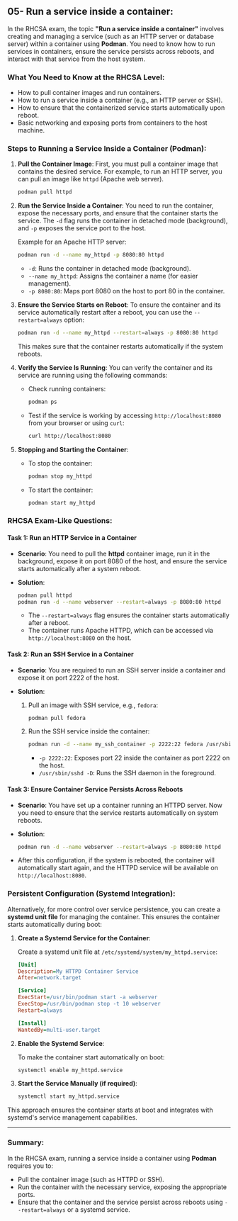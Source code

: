 ## 05- Run a service inside a container:

In the RHCSA exam, the topic **"Run a service inside a container"** involves creating and managing a service (such as an HTTP server or database server) within a container using **Podman**. You need to know how to run services in containers, ensure the service persists across reboots, and interact with that service from the host system.

### **What You Need to Know at the RHCSA Level**:

- How to pull container images and run containers.
- How to run a service inside a container (e.g., an HTTP server or SSH).
- How to ensure that the containerized service starts automatically upon reboot.
- Basic networking and exposing ports from containers to the host machine.

### **Steps to Running a Service Inside a Container (Podman)**:

1. **Pull the Container Image**:
   First, you must pull a container image that contains the desired service. For example, to run an HTTP server, you can pull an image like `httpd` (Apache web server).

   ```bash
   podman pull httpd
   ```

2. **Run the Service Inside a Container**:
   You need to run the container, expose the necessary ports, and ensure that the container starts the service. The `-d` flag runs the container in detached mode (background), and `-p` exposes the service port to the host.

   Example for an Apache HTTP server:

   ```bash
   podman run -d --name my_httpd -p 8080:80 httpd
   ```

   - `-d`: Runs the container in detached mode (background).
   - `--name my_httpd`: Assigns the container a name (for easier management).
   - `-p 8080:80`: Maps port 8080 on the host to port 80 in the container.

3. **Ensure the Service Starts on Reboot**:
   To ensure the container and its service automatically restart after a reboot, you can use the `--restart=always` option:

   ```bash
   podman run -d --name my_httpd --restart=always -p 8080:80 httpd
   ```

   This makes sure that the container restarts automatically if the system reboots.

4. **Verify the Service Is Running**:
   You can verify the container and its service are running using the following commands:

   - Check running containers:
     ```bash
     podman ps
     ```

   - Test if the service is working by accessing `http://localhost:8080` from your browser or using `curl`:

     ```bash
     curl http://localhost:8080
     ```

5. **Stopping and Starting the Container**:
   - To stop the container:
     ```bash
     podman stop my_httpd
     ```

   - To start the container:
     ```bash
     podman start my_httpd
     ```

### **RHCSA Exam-Like Questions**:

#### **Task 1: Run an HTTP Service in a Container**

- **Scenario**: 
  You need to pull the **httpd** container image, run it in the background, expose it on port 8080 of the host, and ensure the service starts automatically after a system reboot.

- **Solution**:
  ```bash
  podman pull httpd
  podman run -d --name webserver --restart=always -p 8080:80 httpd
  ```

  - The `--restart=always` flag ensures the container starts automatically after a reboot.
  - The container runs Apache HTTPD, which can be accessed via `http://localhost:8080` on the host.

#### **Task 2: Run an SSH Service in a Container**

- **Scenario**: 
  You are required to run an SSH server inside a container and expose it on port 2222 of the host.

- **Solution**:
  1. Pull an image with SSH service, e.g., `fedora`:
     ```bash
     podman pull fedora
     ```

  2. Run the SSH service inside the container:
     ```bash
     podman run -d --name my_ssh_container -p 2222:22 fedora /usr/sbin/sshd -D
     ```

     - `-p 2222:22`: Exposes port 22 inside the container as port 2222 on the host.
     - `/usr/sbin/sshd -D`: Runs the SSH daemon in the foreground.

#### **Task 3: Ensure Container Service Persists Across Reboots**

- **Scenario**: 
  You have set up a container running an HTTPD server. Now you need to ensure that the service restarts automatically on system reboots.

- **Solution**:
  ```bash
  podman run -d --name webserver --restart=always -p 8080:80 httpd
  ```

- After this configuration, if the system is rebooted, the container will automatically start again, and the HTTPD service will be available on `http://localhost:8080`.

### **Persistent Configuration (Systemd Integration)**:

Alternatively, for more control over service persistence, you can create a **systemd unit file** for managing the container. This ensures the container starts automatically during boot:

1. **Create a Systemd Service for the Container**:

   Create a systemd unit file at `/etc/systemd/system/my_httpd.service`:

   ```ini
   [Unit]
   Description=My HTTPD Container Service
   After=network.target

   [Service]
   ExecStart=/usr/bin/podman start -a webserver
   ExecStop=/usr/bin/podman stop -t 10 webserver
   Restart=always

   [Install]
   WantedBy=multi-user.target
   ```

2. **Enable the Systemd Service**:

   To make the container start automatically on boot:

   ```bash
   systemctl enable my_httpd.service
   ```

3. **Start the Service Manually (if required)**:

   ```bash
   systemctl start my_httpd.service
   ```

This approach ensures the container starts at boot and integrates with systemd's service management capabilities.

---

### **Summary**:

In the RHCSA exam, running a service inside a container using **Podman** requires you to:
- Pull the container image (such as HTTPD or SSH).
- Run the container with the necessary service, exposing the appropriate ports.
- Ensure that the container and the service persist across reboots using `--restart=always` or a systemd service.

